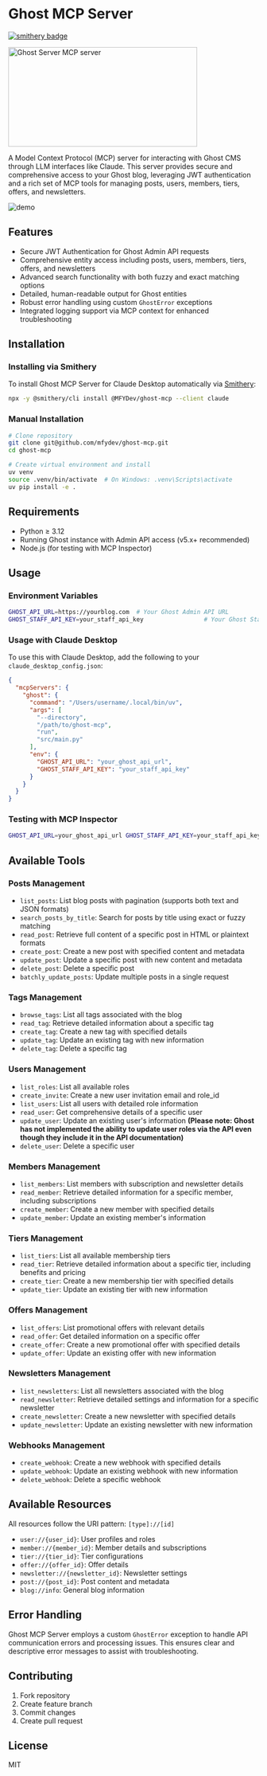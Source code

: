 # Ghost MCP Server

[![smithery badge](https://smithery.ai/badge/@MFYDev/ghost-mcp)](https://smithery.ai/server/@MFYDev/ghost-mcp)

<a href="https://glama.ai/mcp/servers/vor63xn7ky"><img width="380" height="200" src="https://glama.ai/mcp/servers/vor63xn7ky/badge" alt="Ghost Server MCP server" /></a>

A Model Context Protocol (MCP) server for interacting with Ghost CMS through LLM interfaces like Claude. This server provides secure and comprehensive access to your Ghost blog, leveraging JWT authentication and a rich set of MCP tools for managing posts, users, members, tiers, offers, and newsletters.

![demo](./assets/ghost-mcp-demo.gif)

## Features

- Secure JWT Authentication for Ghost Admin API requests
- Comprehensive entity access including posts, users, members, tiers, offers, and newsletters
- Advanced search functionality with both fuzzy and exact matching options
- Detailed, human-readable output for Ghost entities
- Robust error handling using custom `GhostError` exceptions
- Integrated logging support via MCP context for enhanced troubleshooting

## Installation

### Installing via Smithery

To install Ghost MCP Server for Claude Desktop automatically via [Smithery](https://smithery.ai/server/@MFYDev/ghost-mcp):

```bash
npx -y @smithery/cli install @MFYDev/ghost-mcp --client claude
```

### Manual Installation
```bash
# Clone repository
git clone git@github.com/mfydev/ghost-mcp.git
cd ghost-mcp

# Create virtual environment and install
uv venv
source .venv/bin/activate  # On Windows: .venv\Scripts\activate
uv pip install -e .
```

## Requirements

- Python ≥ 3.12
- Running Ghost instance with Admin API access (v5.x+ recommended)
- Node.js (for testing with MCP Inspector)

## Usage

### Environment Variables

```bash
GHOST_API_URL=https://yourblog.com  # Your Ghost Admin API URL
GHOST_STAFF_API_KEY=your_staff_api_key                 # Your Ghost Staff API key
```

### Usage with Claude Desktop
To use this with Claude Desktop, add the following to your `claude_desktop_config.json`:
```json
{
  "mcpServers": {
    "ghost": {
      "command": "/Users/username/.local/bin/uv",
      "args": [
        "--directory",
        "/path/to/ghost-mcp",
        "run",
        "src/main.py"
      ],
      "env": {
        "GHOST_API_URL": "your_ghost_api_url",
        "GHOST_STAFF_API_KEY": "your_staff_api_key"
      }
    }
  }
}
```

### Testing with MCP Inspector

```bash
GHOST_API_URL=your_ghost_api_url GHOST_STAFF_API_KEY=your_staff_api_key npx @modelcontextprotocol/inspector uv --directory /path/to/ghost-mcp run src/main.py
```

## Available Tools

### Posts Management
- `list_posts`: List blog posts with pagination (supports both text and JSON formats)
- `search_posts_by_title`: Search for posts by title using exact or fuzzy matching
- `read_post`: Retrieve full content of a specific post in HTML or plaintext formats
- `create_post`: Create a new post with specified content and metadata
- `update_post`: Update a specific post with new content and metadata
- `delete_post`: Delete a specific post
- `batchly_update_posts`: Update multiple posts in a single request

### Tags Management
- `browse_tags`: List all tags associated with the blog
- `read_tag`: Retrieve detailed information about a specific tag
- `create_tag`: Create a new tag with specified details
- `update_tag`: Update an existing tag with new information
- `delete_tag`: Delete a specific tag

### Users Management
- `list_roles`: List all available roles
- `create_invite`: Create a new user invitation email and role_id
- `list_users`: List all users with detailed role information
- `read_user`: Get comprehensive details of a specific user
- `update_user`: Update an existing user's information **(Please note: Ghost has not implemented the ability to update user roles via the API even though they include it in the API documentation)**
- `delete_user`: Delete a specific user

### Members Management
- `list_members`: List members with subscription and newsletter details
- `read_member`: Retrieve detailed information for a specific member, including subscriptions
- `create_member`: Create a new member with specified details
- `update_member`: Update an existing member's information

### Tiers Management
- `list_tiers`: List all available membership tiers
- `read_tier`: Retrieve detailed information about a specific tier, including benefits and pricing
- `create_tier`: Create a new membership tier with specified details
- `update_tier`: Update an existing tier with new information

### Offers Management
- `list_offers`: List promotional offers with relevant details
- `read_offer`: Get detailed information on a specific offer
- `create_offer`: Create a new promotional offer with specified details
- `update_offer`: Update an existing offer with new information

### Newsletters Management
- `list_newsletters`: List all newsletters associated with the blog
- `read_newsletter`: Retrieve detailed settings and information for a specific newsletter
- `create_newsletter`: Create a new newsletter with specified details
- `update_newsletter`: Update an existing newsletter with new information

### Webhooks Management
- `create_webhook`: Create a new webhook with specified details
- `update_webhook`: Update an existing webhook with new information
- `delete_webhook`: Delete a specific webhook

## Available Resources

All resources follow the URI pattern: `[type]://[id]`

- `user://{user_id}`: User profiles and roles
- `member://{member_id}`: Member details and subscriptions
- `tier://{tier_id}`: Tier configurations
- `offer://{offer_id}`: Offer details
- `newsletter://{newsletter_id}`: Newsletter settings
- `post://{post_id}`: Post content and metadata
- `blog://info`: General blog information

## Error Handling

Ghost MCP Server employs a custom `GhostError` exception to handle API communication errors and processing issues. This ensures clear and descriptive error messages to assist with troubleshooting.

## Contributing

1. Fork repository
2. Create feature branch
3. Commit changes
4. Create pull request

## License

MIT
